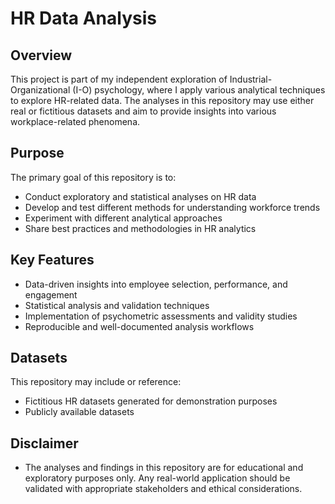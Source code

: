 # HR Data Analysis

## Overview
This project is part of my independent exploration of Industrial-Organizational (I-O) psychology, where I apply various analytical techniques to explore HR-related data. The analyses in this repository may use either real or fictitious datasets and aim to provide insights into various workplace-related phenomena.

## Purpose
The primary goal of this repository is to:
- Conduct exploratory and statistical analyses on HR data
- Develop and test different methods for understanding workforce trends
- Experiment with different analytical approaches
- Share best practices and methodologies in HR analytics

## Key Features
- Data-driven insights into employee selection, performance, and engagement
- Statistical analysis and validation techniques
- Implementation of psychometric assessments and validity studies
- Reproducible and well-documented analysis workflows

## Datasets
This repository may include or reference:
- Fictitious HR datasets generated for demonstration purposes
- Publicly available datasets

## Disclaimer
- The analyses and findings in this repository are for educational and exploratory purposes only. Any real-world application should be validated with appropriate stakeholders and ethical considerations.
